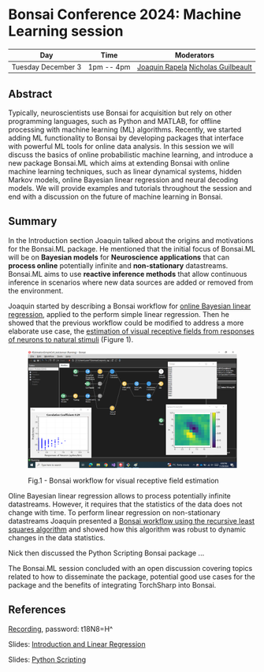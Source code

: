 # Bonsai Conference 2024: Machine Learning session

| Day | Time | Moderators |
| --- | ---- | ---------- |
| Tuesday December 3 | 1pm -- 4pm | [Joaquin Rapela](../../participants/jRapela/) [Nicholas Guilbeault](../../participants/nGuilbeault) |

## Abstract

Typically, neuroscientists use Bonsai for acquisition but rely on other
programming languages, such as Python and MATLAB, for offline processing with
machine learning (ML) algorithms. Recently, we started adding ML functionality
to Bonsai by developing packages that interface with powerful ML tools for
online data analysis. In this session we will discuss the basics of online
probabilistic machine learning, and introduce a new package Bonsai.ML which
aims at extending Bonsai with online machine learning techniques, such as
linear dynamical systems, hidden Markov models, online Bayesian linear
regression and neural decoding models. We will provide examples and tutorials
throughout the session and end with a discussion on the future of machine
learning in Bonsai.

## Summary

In the Introduction section Joaquin talked about the origins and motivations for the Bonsai.ML package. He mentioned that the initial focus of Bonsai.ML will be on **Bayesian models** for **Neuroscience applications** that can **process online** potentially infinite and **non-stationary** datastreams. Bonsai.ML aims to use **reactive inference methods** that allow continuous inference in scenarios where new data sources are added or removed from the environment.

Joaquin started by describing a Bonsai workflow for [online Bayesian linear regression](https://github.com/joacorapela/bonsai-oblrSimpleLinearRegressionDemo), applied to the perform simple linear regression. Then he showed that the previous workflow could be modified to address a more elaborate use case, the [estimation of visual receptive fields from responses of neurons to natural stimuli](https://github.com/joacorapela/bonsai-oblr-corticalSimpleCellEx) (Figure 1).

<figure>

  <a href="https://github.com/joacorapela/bonsai-oblr-corticalSimpleCellEx"><img src="https://github.com/joacorapela/bonsai-oblr-corticalSimpleCellEx/raw/master/figures/workflow.png" width="450" /></a>

  <figcaption>Fig.1 - Bonsai workflow for visual receptive field estimation</figcaption>

</figure>

Oline Bayesian linear regression allows to process potentially infinite datastreams. However, it requires that the statistics of the data does not change with time. To perform linear regression on non-stationary datastreams Joaquin presented a [Bonsai workflow using the recursive least squares algorithm](https://github.com/joacorapela/bonsai-rlsSimpleLinearRegression) and showed how this algorithm was robust to dynamic changes in the data statistics.

Nick then discussed the Python Scripting Bonsai package ...

The Bonsai.ML session concluded with an open discussion covering topics related to how to disseminate the package, potential good use cases for the package and the benefits of integrating TorchSharp into Bonsai.

## References

[Recording](https://ucl.zoom.us/rec/share/MWxQHOg_hFngvaNb_gt0kbyHWxT_wAaU1LZWToTsvLlnwksHu2Vq_CsAPSBxYQEA.JTzLG_cHFyyvg9Dw), password: t18N8=H^

Slides: [Introduction and Linear Regression](https://github.com/joacorapela/2024BonsaiConference-bonsai.ML-presentation/blob/master/presentation/bonsaiML.pdf)

Slides: [Python Scripting](https://neurogears.sharepoint.com/:b:/r/sites/BonsaiFoundation/Shared%20Documents/Conference%202024/Slides/Bonsai%20-%20Python%20Scripting%20Slides.pdf?csf=1&web=1&e=HdMUOb)

